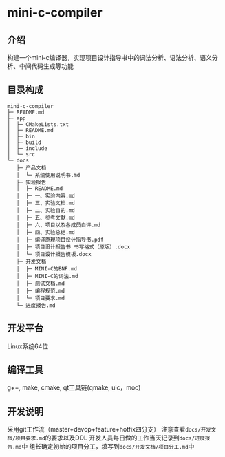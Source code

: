 # mini-c-compiler

## 介绍
构建一个mini-c编译器，实现项目设计指导书中的词法分析、语法分析、语义分析、中间代码生成等功能

## 目录构成
```
mini-c-compiler
├─ README.md
├─ app
│  ├─ CMakeLists.txt
│  ├─ README.md
│  ├─ bin
│  ├─ build
│  ├─ include
│  └─ src
└─ docs
   ├─ 产品文档
   │  └─ 系统使用说明书.md
   ├─ 实验报告
   │  ├─ README.md
   │  ├─ 一、实验内容.md
   │  ├─ 三、实验文档.md
   │  ├─ 二、实验目的.md
   │  ├─ 五、参考文献.md
   │  ├─ 六、项目以及各成员自评.md
   │  ├─ 四、实验总结.md
   │  ├─ 编译原理项目设计指导书.pdf
   │  ├─ 项目设计报告书 书写格式（原版）.docx
   │  └─ 项目设计报告模板.docx
   ├─ 开发文档
   │  ├─ MINI-C的BNF.md
   │  ├─ MINI-C的词法.md
   │  ├─ 测试文档.md
   │  ├─ 编程规范.md
   │  └─ 项目要求.md
   └─ 进度报告.md

```

## 开发平台
Linux系统64位

## 编译工具
g++, make, cmake, qt工具链(qmake, uic，moc)

## 开发说明
采用git工作流（master+devop+feature+hotfix四分支）
注意查看`docs/开发文档/项目要求.md`的要求以及DDL
开发人员每日做的工作当天记录到`docs/进度报告.md`中
组长确定初始的项目分工，填写到`docs/开发文档/项目分工.md`中
